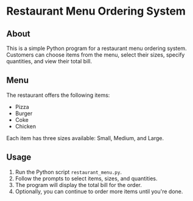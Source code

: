 # Restaurant Menu Ordering System

## About
This is a simple Python program for a restaurant menu ordering system. Customers can choose items from the menu, select their sizes, specify quantities, and view their total bill.

## Menu
The restaurant offers the following items:
- Pizza
- Burger
- Coke
- Chicken

Each item has three sizes available: Small, Medium, and Large.

## Usage
1. Run the Python script `restaurant_menu.py`.
2. Follow the prompts to select items, sizes, and quantities.
3. The program will display the total bill for the order.
4. Optionally, you can continue to order more items until you're done.
